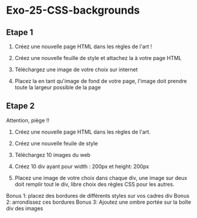 # Exo-25-CSS-backgrounds

## Etape 1

  1. Créez une nouvelle page HTML dans les règles de l'art !

  2. Créez une nouvelle feuille de style et attachez la à votre page HTML
  
  3. Téléchargez une image de votre choix sur internet
  
  4. Placez la en tant qu'image de fond de votre page, l'image doit prendre toute la largeur possible de la page

## Etape 2

Attention, piège !!

  1. Créez une nouvelle page HTML dans les règles de l'art.
  
  2. Créez une nouvelle feuile de style
  
  3. Téléchargez 10 images du web
  
  4. Créez 10 div ayant pour width : 200px et height: 200px
  
  5. Placez une image de votre choix dans chaque div, une image sur deux doit remplir tout le div, libre choix des 
  règles CSS pour les autres.
  
  
  Bonus 1: placez des bordures de différents styles sur vos cadres div
  Bonus 2: arrondissez ces bordures
  Bonus 3: Ajoutez une ombre portée sur la boîte div des images
